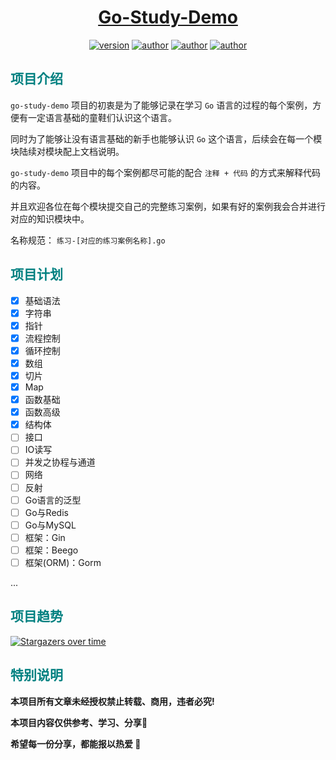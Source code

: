 <h1 align="center"><a href="https://github.com/dszblackmagic/go-study-demo" target="_blank">Go-Study-Demo</a></h1>

<p align="center">
<a href="https://github.com/dszblackmagic/go-study-demo"><img alt="version" src="https://img.shields.io/badge/Go-v1.18-brightgreen"/></a>
<a href="https://github.com/dszblackmagic"><img alt="author" src="https://img.shields.io/badge/author-dengsz-blue"/></a>
<a href="https://github.com/dszblackmagic/go-study-demo"><img alt="author" src="https://img.shields.io/badge/IDE-GoLand-yellowgreen"/></a>
<a href="https://blog.csdn.net/qq_41048567?type=blog"><img alt="author" src="https://img.shields.io/badge/CSDN-%E5%87%B3%E5%AD%90-red"/></a>
</p>

## <font color="teal">项目介绍</font>

`go-study-demo` 项目的初衷是为了能够记录在学习 `Go` 语言的过程的每个案例，方便有一定语言基础的童鞋们认识这个语言。

同时为了能够让没有语言基础的新手也能够认识 `Go` 这个语言，后续会在每一个模块陆续对模块配上文档说明。



`go-study-demo` 项目中的每个案例都尽可能的配合 `注释 + 代码` 的方式来解释代码的内容。

并且欢迎各位在每个模块提交自己的完整练习案例，如果有好的案例我会合并进行对应的知识模块中。

名称规范： `练习-[对应的练习案例名称].go`



## <font color="teal">项目计划</font>

- [x] 基础语法
- [x] 字符串
- [x] 指针
- [x] 流程控制
- [x] 循环控制
- [x] 数组
- [x] 切片
- [x] Map
- [x] 函数基础
- [x] 函数高级
- [x] 结构体
- [ ] 接口
- [ ] IO读写
- [ ] 并发之协程与通道
- [ ] 网络
- [ ] 反射
- [ ] Go语言的泛型
- [ ] Go与Redis
- [ ] Go与MySQL
- [ ] 框架：Gin
- [ ] 框架：Beego
- [ ] 框架(ORM)：Gorm

...



## <font color="teal">项目趋势</font>

 [![Stargazers over time](https://starchart.cc/dszblackmagic/go-study-demo.svg)](https://starchart.cc/dszblackmagic/go-study-demo) 

## <font color="teal">特别说明</font>

**本项目所有文章未经授权禁止转载、商用，违者必究!**

**本项目内容仅供参考、学习、分享👏**



**希望每一份分享，都能报以热爱 🍒**
